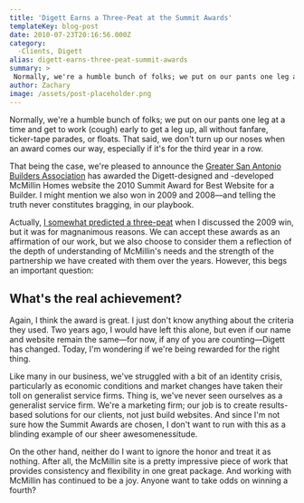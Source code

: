 ```yaml
---
title: 'Digett Earns a Three-Peat at the Summit Awards'
templateKey: blog-post
date: 2010-07-23T20:16:56.000Z
category: 
  -Clients, Digett
alias: digett-earns-three-peat-summit-awards
summary: > 
 Normally, we're a humble bunch of folks; we put on our pants one leg at a time and get to work (cough) early to get a leg up, all without fanfare, ticker-tape parades, or floats. That said, we don't turn up our noses when an award comes our way, especially if it's for the third year in a row. That being the case, we're pleased to announce the Greater San Antonio Builders Association has awarded the Digett-designed and -developed McMillin Homes website the 2010 Summit Award for Best Website for a Builder. I might mention we also won in 2009 and 2008—and telling the truth never constitutes bragging, in our playbook.
author: Zachary
image: /assets/post-placeholder.png
---
```


Normally, we're a humble bunch of folks; we put on our pants one leg at a time and get to work (cough) early to get a leg up, all without fanfare, ticker-tape parades, or floats. That said, we don't turn up our noses when an award comes our way, especially if it's for the third year in a row.

That being the case, we're pleased to announce the [Greater San Antonio Builders Association](http://www.sanantoniobuilders.net/ "Greater San Antonio Builders Association") has awarded the Digett-designed and -developed McMillin Homes website the 2010 Summit Award for Best Website for a Builder. I might mention we also won in 2009 and 2008—and telling the truth never constitutes bragging, in our playbook.

Actually, [I somewhat predicted a three-peat](/2009/07/17/mcmillin-homes-website-repeats-summit-award-win) when I discussed the 2009 win, but it was for magnanimous reasons. We can accept these awards as an affirmation of our work, but we also choose to consider them a reflection of the depth of understanding of McMillin's needs and the strength of the partnership we have created with them over the years. However, this begs an important question:

What's the real achievement?
----------------------------

Again, I think the award is great. I just don't know anything about the criteria they used. Two years ago, I would have left this alone, but even if our name and website remain the same—for now, if any of you are counting—Digett has changed. Today, I'm wondering if we're being rewarded for the right thing.

Like many in our business, we've struggled with a bit of an identity crisis, particularly as economic conditions and market changes have taken their toll on generalist service firms. Thing is, we've never seen ourselves as a generalist service firm. We're a marketing firm; our job is to create results-based solutions for our clients, not just build websites. And since I'm not sure how the Summit Awards are chosen, I don't want to run with this as a blinding example of our sheer awesomenessitude.

On the other hand, neither do I want to ignore the honor and treat it as nothing. After all, the McMillin site is a pretty impressive piece of work that provides consistency and flexibility in one great package. And working with McMillin has continued to be a joy. Anyone want to take odds on winning a fourth?